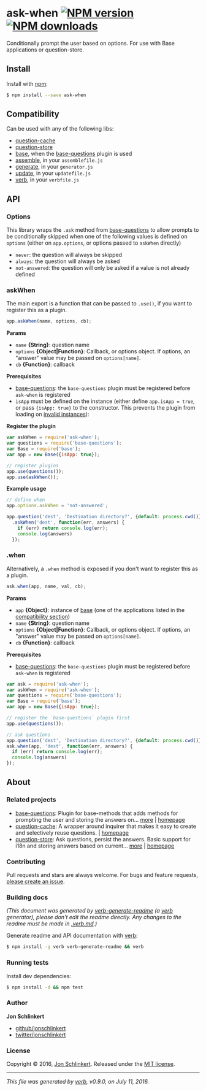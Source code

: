 # ask-when [![NPM version](https://img.shields.io/npm/v/ask-when.svg?style=flat)](https://www.npmjs.com/package/ask-when) [![NPM downloads](https://img.shields.io/npm/dm/ask-when.svg?style=flat)](https://npmjs.org/package/ask-when)

Conditionally prompt the user based on options. For use with Base applications or question-store.

## Install

Install with [npm](https://www.npmjs.com/):

```sh
$ npm install --save ask-when
```

## Compatibility

Can be used with any of the following libs:

* [question-cache](https://github.com/jonschlinkert/question-cache)
* [question-store](https://github.com/jonschlinkert/question-store)
* [base](https://github.com/node-base/base), when the [base-questions](https://github.com/node-base/base-questions) plugin is used
* [assemble](https://github.com/assemble/assemble), in your `assemblefile.js`
* [generate](https://github.com/generate/generate), in your `generator.js`
* [update](https://github.com/update/update), in your `updatefile.js`
* [verb](https://github.com/verbose/verb), in your `verbfile.js`

## API

### Options

This library wraps the `.ask` method from [base-questions](https://github.com/node-base/base-questions) to allow prompts to be conditionally skipped when one of the following values is defined on `options` (either on `app.options`, or options passed to `askWhen` directly)

* `never`: the question will always be skipped
* `always`: the question will always be asked
* `not-answered`: the question will only be asked if a value is not already defined

### askWhen

The main export is a function that can be passed to `.use()`, if you want to register this as a plugin.

```js
app.askWhen(name, options, cb);
```

**Params**

* `name` **{String}**: question name
* `options` **{Object|Function}**: Callback, or options object. If options, an "answer" value may be passed on `options[name]`.
* `cb` **{Function}**: callback

**Prerequisites**

* [base-questions](https://github.com/node-base/base-questions): the `base-questions` plugin must be registered before `ask-when` is registered
* `isApp` must be defined on the instance (either define `app.isApp = true`, or pass `{isApp: true}` to the constructor. This prevents the plugin from loading on [invalid instances](https://github.com/node-base/is-valid-app)):

**Register the plugin**

```js
var askWhen = require('ask-when');
var questions = require('base-questions');
var Base = require('base');
var app = new Base({isApp: true});

// register plugins
app.use(questions());
app.use(askWhen());
```

**Example usage**

```js
// define when 
app.options.askWhen = 'not-answered';

app.question('dest', 'Destination directory?', {default: process.cwd()})
  .askWhen('dest', function(err, answers) {
    if (err) return console.log(err);
    console.log(answers)
  });
```

### .when

Alternatively, a `.when` method is exposed if you don't want to register this as a plugin.

```js
ask.when(app, name, val, cb);
```

**Params**

* `app` **{Object}**: instance of [base](https://github.com/node-base/base) (one of the applications listed in the [compatibility section](#compatibility))
* `name` **{String}**: question name
* `options` **{Object|Function}**: Callback, or options object. If options, an "answer" value may be passed on `options[name]`.
* `cb` **{Function}**: callback

**Prerequisites**

* [base-questions](https://github.com/node-base/base-questions): the `base-questions` plugin must be registered before `ask-when` is registered

```js
var ask = require('ask-when');
var askWhen = require('ask-when');
var questions = require('base-questions');
var Base = require('base');
var app = new Base({isApp: true});

// register the `base-questions` plugin first
app.use(questions());

// ask questions
app.question('dest', 'Destination directory?', {default: process.cwd()})
ask.when(app, 'dest', function(err, answers) {
  if (err) return console.log(err);
  console.log(answers)
});
```

## About

### Related projects

* [base-questions](https://www.npmjs.com/package/base-questions): Plugin for base-methods that adds methods for prompting the user and storing the answers on… [more](https://github.com/node-base/base-questions) | [homepage](https://github.com/node-base/base-questions "Plugin for base-methods that adds methods for prompting the user and storing the answers on a project-by-project basis.")
* [question-cache](https://www.npmjs.com/package/question-cache): A wrapper around inquirer that makes it easy to create and selectively reuse questions. | [homepage](https://github.com/jonschlinkert/question-cache "A wrapper around inquirer that makes it easy to create and selectively reuse questions.")
* [question-store](https://www.npmjs.com/package/question-store): Ask questions, persist the answers. Basic support for i18n and storing answers based on current… [more](https://github.com/jonschlinkert/question-store) | [homepage](https://github.com/jonschlinkert/question-store "Ask questions, persist the answers. Basic support for i18n and storing answers based on current working directory.")

### Contributing

Pull requests and stars are always welcome. For bugs and feature requests, [please create an issue](../../issues/new).

### Building docs

_(This document was generated by [verb-generate-readme](https://github.com/verbose/verb-generate-readme) (a [verb](https://github.com/verbose/verb) generator), please don't edit the readme directly. Any changes to the readme must be made in [.verb.md](.verb.md).)_

Generate readme and API documentation with [verb](https://github.com/verbose/verb):

```sh
$ npm install -g verb verb-generate-readme && verb
```

### Running tests

Install dev dependencies:

```sh
$ npm install -d && npm test
```

### Author

**Jon Schlinkert**

* [github/jonschlinkert](https://github.com/jonschlinkert)
* [twitter/jonschlinkert](http://twitter.com/jonschlinkert)

### License

Copyright © 2016, [Jon Schlinkert](https://github.com/jonschlinkert).
Released under the [MIT license](https://github.com/jonschlinkert/ask-when/blob/master/LICENSE).

***

_This file was generated by [verb](https://github.com/verbose/verb), v0.9.0, on July 11, 2016._